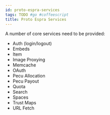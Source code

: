 ```yaml
---
id: proto-espra-services
tags: TODO #go #coffeescript
title: Proto Espra Services
---
```


A number of core services need to be provided:

* Auth (login/logout)
* Embeds
* Item
* Image Proxying
* Memcache
* OAuth
* Pecu Allocation
* Pecu Payout
* Quota
* Search
* Spaces
* Trust Maps
* URL Fetch
